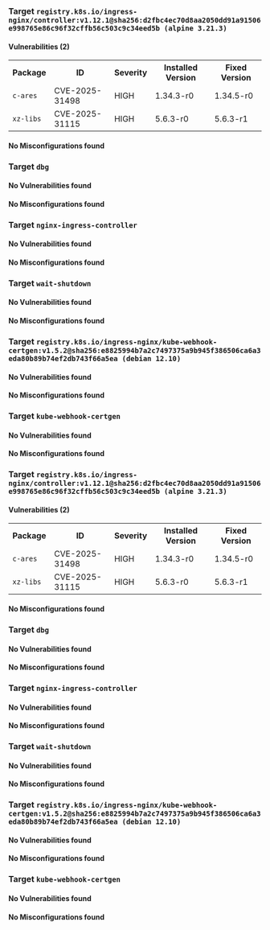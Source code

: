 
<h3>Target <code>registry.k8s.io/ingress-nginx/controller:v1.12.1@sha256:d2fbc4ec70d8aa2050dd91a91506e998765e86c96f32cffb56c503c9c34eed5b (alpine 3.21.3)</code></h3>
<h4>Vulnerabilities (2)</h4>
<table>
    <tr>
        <th>Package</th>
        <th>ID</th>
        <th>Severity</th>
        <th>Installed Version</th>
        <th>Fixed Version</th>
    </tr>
    <tr>
        <td><code>c-ares</code></td>
        <td>CVE-2025-31498</td>
        <td>HIGH</td>
        <td>1.34.3-r0</td>
        <td>1.34.5-r0</td>
    </tr>
    <tr>
        <td><code>xz-libs</code></td>
        <td>CVE-2025-31115</td>
        <td>HIGH</td>
        <td>5.6.3-r0</td>
        <td>5.6.3-r1</td>
    </tr>
</table>
<h4>No Misconfigurations found</h4>
<h3>Target <code>dbg</code></h3>
<h4>No Vulnerabilities found</h4>
<h4>No Misconfigurations found</h4>
<h3>Target <code>nginx-ingress-controller</code></h3>
<h4>No Vulnerabilities found</h4>
<h4>No Misconfigurations found</h4>
<h3>Target <code>wait-shutdown</code></h3>
<h4>No Vulnerabilities found</h4>
<h4>No Misconfigurations found</h4>

<h3>Target <code>registry.k8s.io/ingress-nginx/kube-webhook-certgen:v1.5.2@sha256:e8825994b7a2c7497375a9b945f386506ca6a3eda80b89b74ef2db743f66a5ea (debian 12.10)</code></h3>
<h4>No Vulnerabilities found</h4>
<h4>No Misconfigurations found</h4>
<h3>Target <code>kube-webhook-certgen</code></h3>
<h4>No Vulnerabilities found</h4>
<h4>No Misconfigurations found</h4>

<h3>Target <code>registry.k8s.io/ingress-nginx/controller:v1.12.1@sha256:d2fbc4ec70d8aa2050dd91a91506e998765e86c96f32cffb56c503c9c34eed5b (alpine 3.21.3)</code></h3>
<h4>Vulnerabilities (2)</h4>
<table>
    <tr>
        <th>Package</th>
        <th>ID</th>
        <th>Severity</th>
        <th>Installed Version</th>
        <th>Fixed Version</th>
    </tr>
    <tr>
        <td><code>c-ares</code></td>
        <td>CVE-2025-31498</td>
        <td>HIGH</td>
        <td>1.34.3-r0</td>
        <td>1.34.5-r0</td>
    </tr>
    <tr>
        <td><code>xz-libs</code></td>
        <td>CVE-2025-31115</td>
        <td>HIGH</td>
        <td>5.6.3-r0</td>
        <td>5.6.3-r1</td>
    </tr>
</table>
<h4>No Misconfigurations found</h4>
<h3>Target <code>dbg</code></h3>
<h4>No Vulnerabilities found</h4>
<h4>No Misconfigurations found</h4>
<h3>Target <code>nginx-ingress-controller</code></h3>
<h4>No Vulnerabilities found</h4>
<h4>No Misconfigurations found</h4>
<h3>Target <code>wait-shutdown</code></h3>
<h4>No Vulnerabilities found</h4>
<h4>No Misconfigurations found</h4>

<h3>Target <code>registry.k8s.io/ingress-nginx/kube-webhook-certgen:v1.5.2@sha256:e8825994b7a2c7497375a9b945f386506ca6a3eda80b89b74ef2db743f66a5ea (debian 12.10)</code></h3>
<h4>No Vulnerabilities found</h4>
<h4>No Misconfigurations found</h4>
<h3>Target <code>kube-webhook-certgen</code></h3>
<h4>No Vulnerabilities found</h4>
<h4>No Misconfigurations found</h4>
